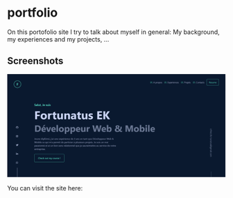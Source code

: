 # portfolio
On this portofolio site I try to talk about myself in general: My background, my experiences and my projects, ...

## Screenshots

![App Screenshot](screenshots.png)

You can visit the site here:
